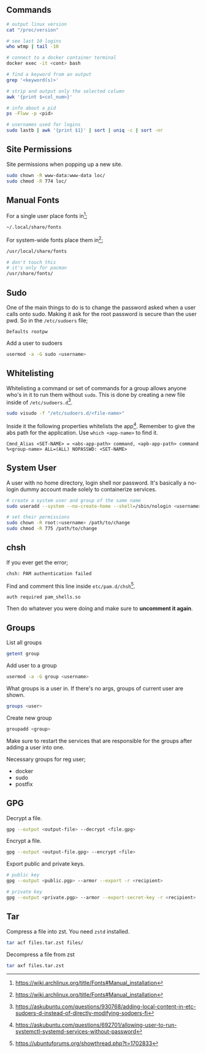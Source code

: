 ## Commands

``` bash
# output linux version
cat "/proc/version"

# see last 10 logins
who wtmp | tail -10

# connect to a docker container terminal
docker exec -it <cont> bash

# find a keyword from an output
grep '<keyword(s)>'

# strip and output only the selected column
awk '{print $<col_num>}'

# info about a pid
ps -Flww -p <pid>

# usernames used for logins
sudo lastb | awk '{print $1}' | sort | uniq -c | sort -nr
```

## Site Permissions

Site permissions when popping up a new site.

``` bash
sudo chown -R www-data:www-data loc/
sudo chmod -R 774 loc/
```

## Manual Fonts

For a single user place fonts in[^4];

``` sh
~/.local/share/fonts
```

For system-wide fonts place them in[^4];

``` sh
/usr/local/share/fonts

# don't touch this
# it's only for pacman
/usr/share/fonts/
```

## Sudo

One of the main things to do is to change the password asked when a user calls onto sudo. Making it ask for the root password is secure than the user pwd. So in the `/etc/sudoers` file;

``` properties
Defaults rootpw
```

Add a user to sudoers

``` bash
usermod -a -G sudo <username>
```

## Whitelisting

Whitelisting a command or set of commands for a group allows anyone who's in it to run them without `sudo`. This is done by creating a new file inside of `/etc/sudoers.d`[^2].

``` bash
sudo visudo -f "/etc/sudoers.d/<file-name>"
```

Inside it the following properties whitelists the app[^3]. Remember to give the abs path for the application. Use `which <app-name>` to find it.

``` properties
Cmnd_Alias <SET-NAME> = <abs-app-path> command, <apb-app-path> command
%<group-name> ALL=(ALL) NOPASSWD: <SET-NAME>
```

## System User

A user with no home directory, login shell nor password. It's basically a no-login dummy account made solely to containerize services.

``` bash
# create a system user and group of the same name
sudo useradd --system --no-create-home --shell=/sbin/nologin <username>

# set their permissions
sudo chown -R root:<username> /path/to/change
sudo chmod -R 775 /path/to/change
```

## chsh

If you ever get the error;

``` properties
chsh: PAM authentication failed
```

Find and comment this line inside `etc/pam.d/chsh`[^1].

``` properties
auth required pam_shells.so
```

Then do whatever you were doing and make sure to **uncomment it again**.

## Groups

List all groups

``` bash
getent group
```

Add user to a group

``` bash
usermod -a -G group <username>
```

What groups is a user in. If there's no args, groups of current user are shown.

``` bash
groups <user>
```

Create new group

``` bash
groupadd <group>
```

Make sure to restart the services that are responsible for the groups after adding a user into one.

Necessary groups for reg user;

- docker
- sudo
- postfix

## GPG

Decrypt a file.

``` bash
gpg --output <output-file> --decrypt <file.gpg>
```

Encrypt a file.

``` bash
gpg --output <output-file.gpg> --encrypt <file>
```

Export public and private keys.

``` bash
# public key
gpg --output <public.pgp> --armor --export -r <recipient>

# private key
gpg --output <private.pgp> --armor --export-secret-key -r <recipient>
```

## Tar

Compress a file into zst. You need `zstd` installed.

``` bash
tar acf files.tar.zst files/
```

Decompress a file from zst

``` bash
tar axf files.tar.zst
```

[^1]: https://ubuntuforums.org/showthread.php?t=1702833
[^2]: https://askubuntu.com/questions/930768/adding-local-content-in-etc-sudoers-d-instead-of-directly-modifying-sodoers-fi
[^3]: https://askubuntu.com/questions/692701/allowing-user-to-run-systemctl-systemd-services-without-password
[^4]: https://wiki.archlinux.org/title/Fonts#Manual_installation
